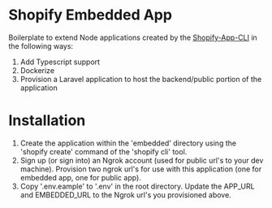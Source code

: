 # Shopify Embedded App

Boilerplate to extend Node applications created by the [Shopify-App-CLI](https://github.com/Shopify/shopify-app-cli) in the following ways:

1. Add Typescript support
2. Dockerize
3. Provision a Laravel application to host the backend/public portion of the application

# Installation

1. Create the application within the 'embedded' directory using the 'shopify create' command of the 'shopify cli' tool.
2. Sign up (or sign into) an Ngrok account (used for public url's to your dev machine). Provision two ngrok url's for use with this application (one for embedded app, one for public app).
3. Copy '.env.eample' to '.env' in the root directory. Update the APP_URL and EMBEDDED_URL to the Ngrok url's you provisioned above.
